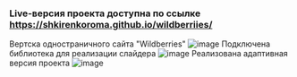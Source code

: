 ### Live-версия проекта доступна по ссылке https://shkirenkoroma.github.io/wildberriies/
Вертска одностраничного сайта "Wildberries"
![image](https://user-images.githubusercontent.com/61347452/228735091-05ff429a-2fa1-461a-a6fa-02ca4339d71a.png)
Подключена библиотека для реализации слайдера
![image](https://user-images.githubusercontent.com/61347452/228734789-2c89f87b-c164-4193-a8ef-5a37dfe80d18.png)
Реализована адаптивная версия проекта
![image](https://user-images.githubusercontent.com/61347452/228735017-0715df74-ce7c-48ea-ab74-8b88725b5711.png)
